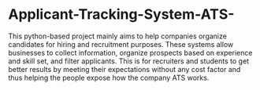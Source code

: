 # Applicant-Tracking-System-ATS-
This python-based project mainly aims to help companies organize candidates for hiring and recruitment purposes. These systems allow businesses to collect information, organize prospects based on experience and skill set, and filter applicants. This is for recruiters and students to get better results by meeting their expectations without any cost factor and thus helping the people expose how the company ATS works.
